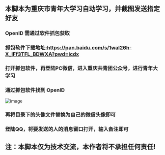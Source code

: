 ## 本脚本为重庆市青年大学习自动学习，并截图发送指定好友
### OpenID 需通过软件抓包获取
### 抓包软件下载地址:https://pan.baidu.com/s/1wal26h-X_lFf3TFL_BDWXA?pwd=icdx
### 打开抓包软件，再登陆PC微信，进入重庆共青团公众号，进行青年大学习
### 通过抓包软件找到 OpenID
![image](https://user-images.githubusercontent.com/102405245/172538537-fe723821-74f8-43e1-913c-591f5a2b31ba.png)
### 再将目录下的头像文件替换为自己的微信头像即可
### 登陆QQ，将要发送的人的消息窗口打开，输入备注即可
## 注：本脚本仅为技术交流，本作者将不承担任何责任!

